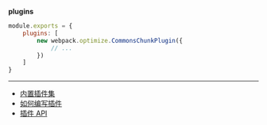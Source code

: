 __plugins__

```js
module.exports = {
    plugins: [
        new webpack.optimize.CommonsChunkPlugin({
            // ...
        })
    ]
}
```

---

- [内置插件集](https://webpack.js.org/plugins/)
- [如何编写插件](https://webpack.js.org/development/how-to-write-a-plugin/)
- [插件 API](https://webpack.js.org/api/plugins/)
